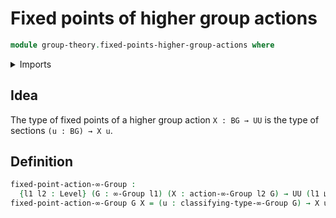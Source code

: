 # Fixed points of higher group actions

```agda
module group-theory.fixed-points-higher-group-actions where
```

<details><summary>Imports</summary>
```agda
open import foundation.universe-levels
open import group-theory.higher-group-actions
open import group-theory.higher-groups
```
</details>

## Idea

The type of fixed points of a higher group action `X : BG → UU` is the type of sections `(u : BG) → X u`.

## Definition

```agda
fixed-point-action-∞-Group :
  {l1 l2 : Level} (G : ∞-Group l1) (X : action-∞-Group l2 G) → UU (l1 ⊔ l2)
fixed-point-action-∞-Group G X = (u : classifying-type-∞-Group G) → X u
```
